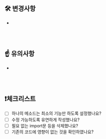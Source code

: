 ## 🛠️ 변경사항
- 
</br>
</br>

## ☝️ 유의사항
- 
</br>
</br>

## ❗체크리스트
- [ ] 하나의 메소드는 최소의 기능만 하도록 설정했나요?
- [ ] 수정 가능하도록 유연하게 작성했나요?
- [ ] 필요 없는 import문 등을 삭제했나요?
- [ ] 기존의 코드에 영향이 없는 것을 확인하였나요?
